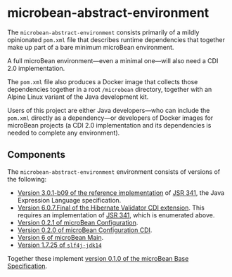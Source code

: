 # microbean-abstract-environment

The `microbean-abstract-environment` consists primarily of a mildly
opinionated `pom.xml` file that describes runtime dependencies that
together make up part of a bare minimum microBean environment.

A full microBean environment&mdash;even a minimal one&mdash;will also
need a CDI 2.0 implementation.

The `pom.xml` file also produces a Docker image that collects those
dependencies together in a root `/microbean` directory, together with
an Alpine Linux variant of the Java development kit.

Users of this project are either Java developers&mdash;who can include
the `pom.xml` directly as a dependency&mdash;or developers of Docker
images for microBean projects (a CDI 2.0 implementation and its
dependencies is needed to complete any environment).

## Components

The `microbean-abstract-environment` environment consists of versions
of the following:

* [Version 3.0.1-b09 of the reference implementation][uel-ri] of [JSR
  341][jsr-341], the Java Expression Language specification.
* [Version 6.0.7.Final of the Hibernate Validator CDI
  extension][hibernate-validator-cdi].  This requires an
  implementation of [JSR 341][jsr-341], which is enumerated above.
* [Version 0.2.1 of microBean Configuration][microbean-configuration].
* [Version 0.2.0 of microBean Configuration
  CDI][microbean-configuration-cdi].
* [Version 6 of microBean Main][microbean-main].
* [Version 1.7.25 of `slf4j-jdk14`][slf4j-jdk14]
  
Together these implement [version 0.1.0 of the microBean Base
Specification][microbean-base-specification].
  
[uel-ri]: https://javaee.github.io/uel-ri/
[jsr-341]: https://jcp.org/en/jsr/detail?id=341
[hibernate-validator-cdi]: https://docs.jboss.org/hibernate/validator/6.0/reference/en-US/html_single/#section-getting-started-cdi
[microbean-configuration]: https://microbean.github.io/microbean-configuration/
[microbean-configuration-cdi]: https://microbean.github.io/microbean-configuration-cdi/
[microbean-main]: https://ljnelson.github.io/microbean-main/
[slf4j-jdk14]: https://www.slf4j.org/manual.html
[microbean-base-specification]: https://microbean.github.io/microbean-base-specification/
